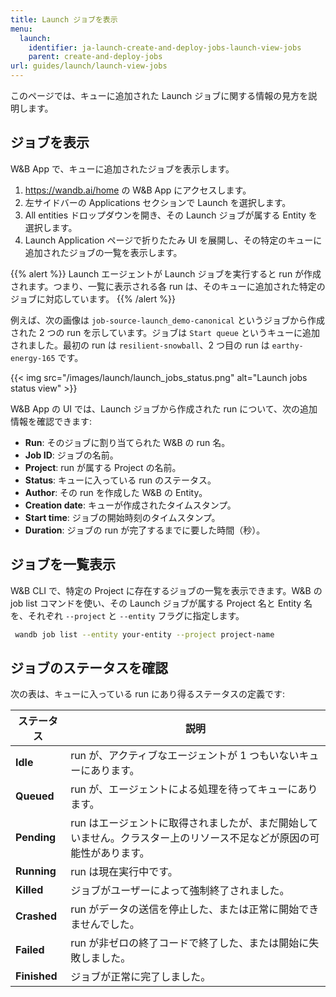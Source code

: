 ```yaml
---
title: Launch ジョブを表示
menu:
  launch:
    identifier: ja-launch-create-and-deploy-jobs-launch-view-jobs
    parent: create-and-deploy-jobs
url: guides/launch/launch-view-jobs
---
```


このページでは、キューに追加された Launch ジョブに関する情報の見方を説明します。

## ジョブを表示

W&B App で、キューに追加されたジョブを表示します。

1. https://wandb.ai/home の W&B App にアクセスします。
2. 左サイドバーの Applications セクションで Launch を選択します。
3. All entities ドロップダウンを開き、その Launch ジョブが属する Entity を選択します。
4. Launch Application ページで折りたたみ UI を展開し、その特定のキューに追加されたジョブの一覧を表示します。

{{% alert %}}
Launch エージェントが Launch ジョブを実行すると run が作成されます。つまり、一覧に表示される各 run は、そのキューに追加された特定のジョブに対応しています。
{{% /alert %}}

例えば、次の画像は `job-source-launch_demo-canonical` というジョブから作成された 2 つの run を示しています。ジョブは `Start queue` というキューに追加されました。最初の run は `resilient-snowball`、2 つ目の run は `earthy-energy-165` です。

{{< img src="/images/launch/launch_jobs_status.png" alt="Launch jobs status view" >}}

W&B App の UI では、Launch ジョブから作成された run について、次の追加情報を確認できます:
   - **Run**: そのジョブに割り当てられた W&B の run 名。
   - **Job ID**: ジョブの名前。
   - **Project**: run が属する Project の名前。
   - **Status**: キューに入っている run のステータス。
   - **Author**: その run を作成した W&B の Entity。
   - **Creation date**: キューが作成されたタイムスタンプ。
   - **Start time**: ジョブの開始時刻のタイムスタンプ。
   - **Duration**: ジョブの run が完了するまでに要した時間（秒）。

## ジョブを一覧表示
W&B CLI で、特定の Project に存在するジョブの一覧を表示できます。W&B の job list コマンドを使い、その Launch ジョブが属する Project 名と Entity 名を、それぞれ `--project` と `--entity` フラグに指定します。

```bash
 wandb job list --entity your-entity --project project-name
```

## ジョブのステータスを確認

次の表は、キューに入っている run にあり得るステータスの定義です:

| ステータス | 説明 |
| --- | --- |
| **Idle** | run が、アクティブなエージェントが 1 つもいないキューにあります。 |
| **Queued** | run が、エージェントによる処理を待ってキューにあります。 |
| **Pending** | run はエージェントに取得されましたが、まだ開始していません。クラスター上のリソース不足などが原因の可能性があります。 |
| **Running** | run は現在実行中です。 |
| **Killed** | ジョブがユーザーによって強制終了されました。 |
| **Crashed** | run がデータの送信を停止した、または正常に開始できませんでした。 |
| **Failed** | run が非ゼロの終了コードで終了した、または開始に失敗しました。 |
| **Finished** | ジョブが正常に完了しました。 |